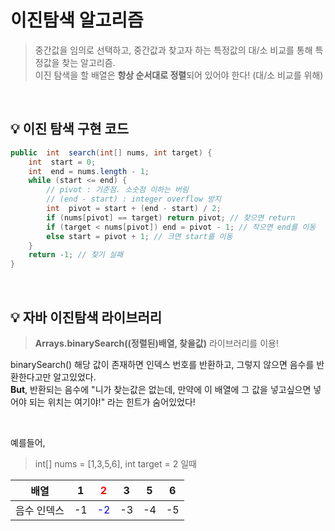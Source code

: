 # 이진탐색 알고리즘

> 중간값을 임의로 선택하고, 중간값과 찾고자 하는 특정값의 대/소 비교를 통해 특정값을 찾는 알고리즘.  
이진 탐색을 할 배열은 **항상 순서대로 정렬**되어 있어야 한다! (대/소 비교를 위해)

<br>

## 💡 이진 탐색 구현 코드

```java
public  int  search(int[] nums, int target) {
    int  start = 0;
    int  end = nums.length - 1;
    while (start <= end) {
        // pivot : 기준점. 소숫점 이하는 버림
        // (end - start) : integer overflow 방지
        int  pivot = start + (end - start) / 2;
        if (nums[pivot] == target) return pivot; // 찾으면 return
        if (target < nums[pivot]) end = pivot - 1; // 작으면 end를 이동
        else start = pivot + 1; // 크면 start를 이동
    }
    return -1; // 찾기 실패
}
```  

<br>

## 💡 자바 이진탐색 라이브러리

>  **Arrays.binarySearch((정렬된)배열, 찾을값)** 라이브러리를 이용!

binarySearch() 해당 값이 존재하면 인덱스 번호를 반환하고, 그렇지 않으면 음수를 반환한다고만 알고있었다.  
**But**, 반환되는 음수에 "니가 찾는값은 없는데, 만약에 이 배열에 그 값을 넣고싶으면 넣어야 되는 위치는 여기야!" 라는 힌트가 숨어있었다!

<br>

예를들어, 
>int[] nums = [1,3,5,6], int target = 2 일때

|배열|1|<span style="color:red">2</span>|3|5|6|
|--|--|--|--|--|--|
|음수 인덱스|-1|<span style="color:blue">-2</span>|-3|-4|-5|